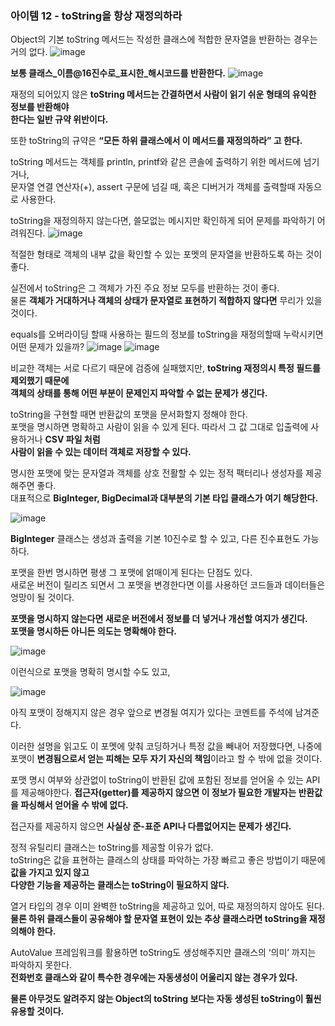### 아이템 12 - toString을 항상 재정의하라

Object의 기본 toString 메서드는 작성한 클래스에 적합한 문자열을 반환하는 경우는 거의 없다.
![image](https://github.com/Effective-Java-Study-Team/EffectiveJava/assets/91787050/363d0c38-a5ee-4902-860b-81f789da4708)

**보통 클래스_이름@16진수로_표시한_해시코드를 반환한다.**
![image](https://github.com/Effective-Java-Study-Team/EffectiveJava/assets/91787050/72bf90c8-2f30-4c22-bd05-9f2b528523d0)

재정의 되어있지 않은 **toString 메서드는 간결하면서 사람이 읽기 쉬운 형태의 유익한 정보를 반환해야** <br>
**한다는 일반 규약 위반이다.**

또한 toString의 규약은 **“모든 하위 클래스에서 이 메서드를 재정의하라” 고 한다.**

toString 메서드는 객체를 println, printf와 같은 콘솔에 출력하기 위한 메서드에 넘기거나, <br>
문자열 연결 연산자(+), assert 구문에 넘길 때, 혹은 디버거가 객체를 출력할때 자동으로 사용한다.

toString을 재정의하지 않는다면, 쓸모없는 메시지만 확인하게 되어 문제를 파악하기 어려워진다.
![image](https://github.com/Effective-Java-Study-Team/EffectiveJava/assets/91787050/67f5ae46-8239-47f9-99e0-44d591be0a99)

적절한 형태로 객체의 내부 값을 확인할 수 있는 포멧의 문자열을 반환하도록 하는 것이 좋다.

실전에서 toString은 그 객체가 가진 주요 정보 모두를 반환하는 것이 좋다. <br>
물론 **객체가 거대하거나 객체의 상태가 문자열로 표현하기 적합하지 않다면** 무리가 있을 것이다.

equals를 오버라이딩 할때 사용하는 필드의 정보를 toString을 재정의할때 누락시키면 어떤 문제가 있을까?
![image](https://github.com/Effective-Java-Study-Team/EffectiveJava/assets/91787050/5dfeff88-5ba7-4e0a-af7f-8722942bf65f)
![image](https://github.com/Effective-Java-Study-Team/EffectiveJava/assets/91787050/79a4a25e-67e0-4024-b278-0bf808ba9c4f)

비교한 객체는 서로 다르기 때문에 검증에 실패했지만, **toString 재정의시 특정 필드를 제외했기 때문에** <br>
**객체의 상태를 통해 어떤 부분이 문제인지 파악할 수 없는 문제가 생긴다.**

toString을 구현할 때면 반환값의 포맷을 문서화할지 정해야 한다. <br>
포맷을 명시하면 명확하고 사람이 읽을 수 있게 된다. 따라서 그 값 그대로 입출력에 사용하거나 **CSV 파일 처럼** <br>
**사람이 읽을 수 있는 데이터 객체로 저장할 수 있다.**

명시한 포맷에 맞는 문자열과 객체를 상호 전활할 수 있는 정적 팩터리나 생성자를 제공해주면 좋다. <br>
대표적으로 **BigInteger, BigDecimal과 대부분의 기본 타입 클래스가 여기 해당한다.**

![image](https://github.com/Effective-Java-Study-Team/EffectiveJava/assets/91787050/6767b3ed-6723-4e53-bce6-77365cac9e2d)

**BigInteger** 클래스는 생성과 출력을 기본 10진수로 할 수 있고, 다른 진수표현도 가능하다.

포맷을 한번 명시하면 평생 그 포맷에 얽매이게 된다는 단점도 있다. <br>
새로운 버전이 릴리즈 되면서 그 포맷을 변경한다면 이를 사용하던 코드들과 데이터들은 엉망이 될 것이다.

**포맷을 명시하지 않는다면 새로운 버전에서 정보를 더 넣거나 개선할 여지가 생긴다.** <br>
**포맷을 명시하든 아니든 의도는 명확해야 한다.**

![image](https://github.com/Effective-Java-Study-Team/EffectiveJava/assets/91787050/1f07a6dd-70ce-4287-aed1-f0b2e0de3175)

이런식으로 포맷을 명확히 명시할 수도 있고,

![image](https://github.com/Effective-Java-Study-Team/EffectiveJava/assets/91787050/cd296221-8b1d-4ec8-b6f2-daa89654a431)

아직 포맷이 정해지지 않은 경우 앞으로 변경될 여지가 있다는 코멘트를 주석에 남겨준다.

이러한 설명을 읽고도 이 포멧에 맞춰 코딩하거나 특정 값을 빼내어 저장했다면,
나중에 포맷이 **변경됨으로서 얻는 피해는 모두 자기 자신의 책임**이라고 할 수 밖에 없을 것이다.

포맷 명시 여부와 상관없이 toString이 반환된 값에 포함된 정보를 얻어울 수 있는 API를 제공해야한다.
**접근자(getter)를 제공하지 않으면 이 정보가 필요한 개발자는 반환값을 파싱해서 얻어올 수 밖에 없다.**

접근자를 제공하지 않으면 **사실상 준-표준 API나 다름없어지는 문제가 생긴다.**

정적 유틸리티 클래스는 toString를 제공할 이유가 없다. <br>
toString은 값을 표현하는 클래스의 상태를 파악하는 가장 빠르고 좋은 방법이기 때문에 **값을 가지고 있지 않고** <br>
**다양한 기능을 제공하는 클래스는 toString이 필요하지 않다.**

열거 타입의 경우 이미 완벽한 toString을 제공하고 있어, 따로 재정의하지 않아도 된다. <br>
**물론 하위 클래스들이 공유해야 할 문자열 표현이 있는 추상 클래스라면 toString을 재정의해야 한다.**

AutoValue 프레임워크를 활용하면 toString도 생성해주지만 클래스의 ‘의미’ 까지는 파악하지 못한다. <br>
**전화번호 클래스와 같이 특수한 경우에는 자동생성이 어울리지 않는 경우가 있다.**

**물론 아무것도 알려주지 않는 Object의 toString 보다는 자동 생성된 toString이 훨씬 유용할 것이다.**









